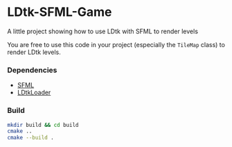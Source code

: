 # LDtk-SFML-Game

A little project showing how to use LDtk with SFML to render levels

You are free to use this code in your project (especially the `TileMap` class) to render LDtk levels.

### Dependencies

- [SFML](https://github.com/SFML/SFML)
- [LDtkLoader](https://github.com/Madour/LDtkLoader)

### Build

```bash
mkdir build && cd build
cmake ..
cmake --build .
```
